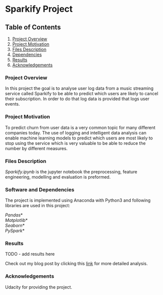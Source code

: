 # Sparkify Project

## Table of Contents

1. [Project Overview](#overview)
2. [Project Motivation](#motivation)
3. [Files Description](#description)
4. [Dependencies](#dependencies)
4. [Results](#results)
5. [Acknowledgements](#acknowledgements)


### Project Overview <a name = "overview"></a>

In this project the goal is to analyse user log data from a music streaming service called Sparkify to be able to predict which users are likely to cancel their subscription. In order to do that log data is provided that logs user events.  

### Project Motivation <a name = "motivation"></a>

To predict churn from user data is a very common topic for many different companies today. The use of logging and intelligent data analysis can enable machine learning models to predict which users are most likely to stop using the service which is very valuable to be able to reduce the number by different measures.

### Files Description <a name = "description"></a>

*Sparkify.ipynb* is the jupyter notebook the preprocessing, feature engineering, modelling and evaluation is preformed.

### Software and Dependencies <a name = "dependencies"></a>

The project is implemented using Anaconda with Python3 and following libraries are used in this project:

*Pandas**<br>
*Matplotlib**<br>
*Seaborn**<br>
*PySpark**<br>

### Results <a name = "results"></a>

TODO - add results here

Check out my blog post by clicking this [link](https://) for more detailed analysis.

### Acknowledgements <a name = "acknowledgements"></a>

Udacity for providing the project.
